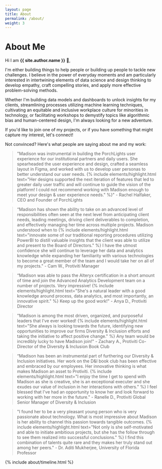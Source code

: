 ```yaml
---
layout: page
title: About
permalink: /about/
weight: 3
---
```


# **About Me**

Hi I am **{{ site.author.name }}** :wave:,<br>

I'm either building things to help people or building up people to tackle new challenges. I believe in the power of everyday moments and am particularly interested in intertwining elements of data science and design thinking to develop empathy, craft compelling stories, and apply more effective problem-solving methods.

Whether I'm building data models and dashboards to unlock insights for my clients, streamlining processes utilizing machine learning techniques, cultivating an equitable and inclusive workplace culture for minorities in technology, or facilitating workshops to demystify topics like algorithmic bias and human-centered design, I'm always looking for a new adventure.

If you'd like to join one of my projects, or if you have something that might capture my interest, let's connect!


Not convinced? Here's what people are saying about me and my work:

> "Madison was instrumental in building the PorchLights user experience for our institutional partners and daily users. She spearheaded the user experience and design, crafted a seamless layout in Figma, and worked with us to develop user personas to better understand our user needs. {% include elements/highlight.html text="Her designs supported the next iteration of features that led to greater daily user traffic and will continue to guide the vision of the platform! I could not recommend working with Madison enough to meet your design & user experience needs." %}" - Rachel Halfaker, CEO and Founder of PorchLights

> “Madison has shown the ability to take on an advanced level of responsibilities often seen at the next level from anticipating client needs, leading meetings, driving client deliverables to completion, and effectively managing her time across multiple projects. Madison understood when to {% include elements/highlight.html text="innovate some of our traditional reporting procedures utilizing PowerBI to distill valuable insights that the client was able to utilize and present to the Board of Directors." %} I have the utmost confidence she will continue to leverage her data and analytics knowledge while expanding her familiarity with various technologies to become a great member of the team and I would take her on all of my projects." - Cam W., Protiviti Manager

> “Madison was able to pass the Alteryx certification in a short amount of time and join the Advanced Analytics Development team on a number of projects. Very impressive! {% include elements/highlight.html text="She's a natural leader with a good knowledge around process, data analytics, and most importantly, an innovative spirit." %} Keep up the good work!" - Anya D., Protiviti Director

> "Madison is among the most driven, organized, and purposeful leaders that I've ever worked! {% include elements/highlight.html text="She always is looking towards the future, identifying new opportunities to improve our firms Diversity & Inclusion efforts and taking the initiative to affect positive change." %} Any team would be incredibly lucky to have Madison join!" - Zachary A., Protiviti Co-Director of the Diversity & Inclusion Book Club

> “Madison has been an instrumental part of furthering our Diversity & Inclusion initiatives. Her work on the D&I book club has been effective and embraced by our employees. Her innovative thinking is what makes Madison an asset  to Protiviti. {% include elements/highlight.html text="I enjoy the time I get to spend with Madison as she is creative, she is an exceptional executer and she exudes our value of inclusion in her interactions with others." %} I feel blessed that I've had an opportunity to know her and look forward to  working with her more in the future." - Ranelle D., Protiviti Global Senior Manager of Diversity & Inclusion

> "I found her to be a very pleasant young person who is very passionate about technology. What is most impressive about Madison is her ability to channel this passion towards tangible outcomes. {% include elements/highlight.html text="Not only is she self-motivated and able to initiate ambitious projects, but she has the follow through to see them realized into successful conclusions." %} I find this combination of talents quite rare and they makes her truly stand out among her peers." - Dr. Aditi Mukherjee, University of Florida Professor

<div class="row">
{% include about/timeline.html %}
</div>